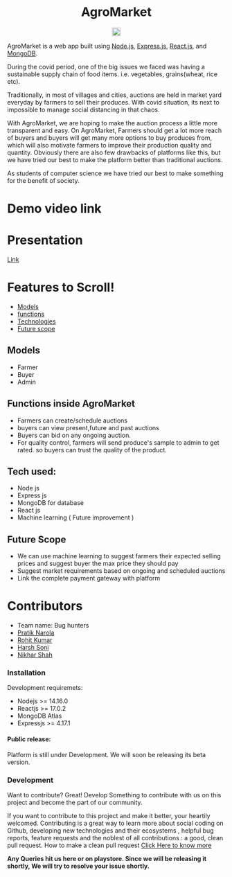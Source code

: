 <h1 align="center">AgroMarket</h1>
<p align="center">
<a href="https://hack36.com"> <img src="http://bit.ly/BuiltAtHack36" height=20px> </a></p>
 

AgroMarket is a web app built using <a href="https://nodejs.org/en/docs/">Node.js</a>, <a href="https://expressjs.com/"> Express.js</a>, <a href="https://reactjs.org/"> React.js</a>, and <a href="https://www.mongodb.com/"> MongoDB</a>. 

During the covid period, one of the big issues we faced was having a sustainable supply chain of food items. i.e. vegetables, grains(wheat, rice etc). 

Traditionally, in most of villages and cities, auctions are held in market yard everyday by farmers to sell their produces. With covid situation, its next to impossible to manage social distancing in that chaos. 

With AgroMarket, we are hoping to make the auction process a little more transparent and easy. 
On AgroMarket, Farmers should get a lot more reach of buyers and buyers will get many more options to buy produces from, which will also motivate farmers to improve their production quality and quantity. 
Obviously there are also few drawbacks of platforms like this, but we have tried our best to make the platform better than traditional auctions. 

As students of computer science we have tried our best to make something for the benefit of society.

# Demo video link

# Presentation
[Link](https://drive.google.com/file/d/1dL0XajUnykuLuM-YNIj3ri0emXGzqGxx/view?usp=sharing)


# Features to Scroll!
 
* [Models](https://github.com/Pratiknarola/AgroMarket/blob/master/README.md#L28)
* [functions](https://github.com/Pratiknarola/AgroMarket/blob/master/README.md#L36)
* [Technologies](https://github.com/Pratiknarola/AgroMarket/blob/master/README.md#L44)
* [Future scope](https://github.com/Pratiknarola/AgroMarket/blob/master/README.md#L52)




## Models
* Farmer
* Buyer
* Admin




## Functions inside AgroMarket

* Farmers can create/schedule auctions 
* buyers can view present,future and past auctions
* Buyers can bid on any ongoing auction. 
* For quality control, farmers will send produce's sample to admin to get rated. so buyers can trust the quality of the product. 


## Tech used:
* Node js 
* Express js
* MongoDB for database
* React js 
* Machine learning ( Future improvement ) 

## Future Scope
* We can use machine learning to suggest farmers their expected selling prices and suggest buyer the max price they should pay
* Suggest market requirements based on ongoing and scheduled auctions
* Link  the complete payment gateway with platform 



# Contributors

* Team name: Bug hunters
* [Pratik Narola](https://github.com/Pratiknarola)
* [Rohit Kumar](https://github.com/Rohit323615)
* [Harsh Soni](https://github.com/meliodas-0)
* [Nikhar Shah](https://github.com/ukkin)

### Installation

Development requiremets: 
* Nodejs >= 14.16.0
* Reactjs >= 17.0.2
* MongoDB Atlas
* Expressjs >= 4.17.1

#### Public release:
Platform is still under Development. We will soon be releasing its beta version.





### Development

Want to contribute? Great!
Develop Something to contribute with us on this project and become the part of our community.

If you want to contribute to this project and make it better, your heartily welcomed. Contributing is a great way to learn more about social coding on Github, developing new technologies and their ecosystems , helpful bug reports, feature requests and the noblest of all contributions : a good, clean pull request.
How to make a clean pull request
<a href="https://github.com/firstcontributions/first-contributions">Click Here to know more</a>




**Any Queries hit us here or on playstore. Since we will be releasing it shortly, We will try to resolve your issue shortly.**
